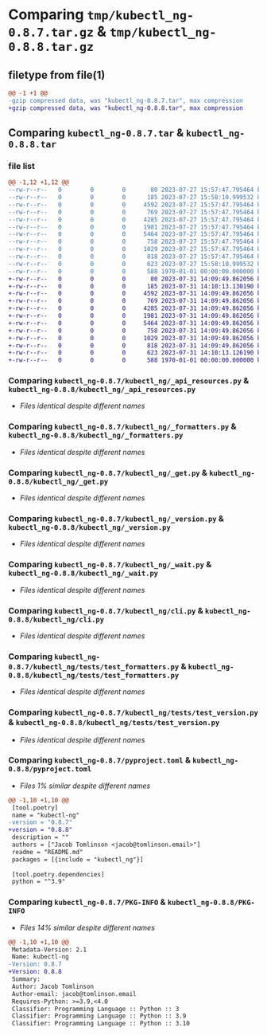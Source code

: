 # Comparing `tmp/kubectl_ng-0.8.7.tar.gz` & `tmp/kubectl_ng-0.8.8.tar.gz`

## filetype from file(1)

```diff
@@ -1 +1 @@
-gzip compressed data, was "kubectl_ng-0.8.7.tar", max compression
+gzip compressed data, was "kubectl_ng-0.8.8.tar", max compression
```

## Comparing `kubectl_ng-0.8.7.tar` & `kubectl_ng-0.8.8.tar`

### file list

```diff
@@ -1,12 +1,12 @@
--rw-r--r--   0        0        0       80 2023-07-27 15:57:47.795464 kubectl_ng-0.8.7/README.md
--rw-r--r--   0        0        0      185 2023-07-27 15:58:10.999532 kubectl_ng-0.8.7/kubectl_ng/__init__.py
--rw-r--r--   0        0        0     4592 2023-07-27 15:57:47.795464 kubectl_ng-0.8.7/kubectl_ng/_api_resources.py
--rw-r--r--   0        0        0      769 2023-07-27 15:57:47.795464 kubectl_ng-0.8.7/kubectl_ng/_formatters.py
--rw-r--r--   0        0        0     4285 2023-07-27 15:57:47.795464 kubectl_ng-0.8.7/kubectl_ng/_get.py
--rw-r--r--   0        0        0     1981 2023-07-27 15:57:47.795464 kubectl_ng-0.8.7/kubectl_ng/_version.py
--rw-r--r--   0        0        0     5464 2023-07-27 15:57:47.795464 kubectl_ng-0.8.7/kubectl_ng/_wait.py
--rw-r--r--   0        0        0      758 2023-07-27 15:57:47.795464 kubectl_ng-0.8.7/kubectl_ng/cli.py
--rw-r--r--   0        0        0     1029 2023-07-27 15:57:47.795464 kubectl_ng-0.8.7/kubectl_ng/tests/test_formatters.py
--rw-r--r--   0        0        0      818 2023-07-27 15:57:47.795464 kubectl_ng-0.8.7/kubectl_ng/tests/test_version.py
--rw-r--r--   0        0        0      623 2023-07-27 15:58:10.999532 kubectl_ng-0.8.7/pyproject.toml
--rw-r--r--   0        0        0      588 1970-01-01 00:00:00.000000 kubectl_ng-0.8.7/PKG-INFO
+-rw-r--r--   0        0        0       80 2023-07-31 14:09:49.862056 kubectl_ng-0.8.8/README.md
+-rw-r--r--   0        0        0      185 2023-07-31 14:10:13.130190 kubectl_ng-0.8.8/kubectl_ng/__init__.py
+-rw-r--r--   0        0        0     4592 2023-07-31 14:09:49.862056 kubectl_ng-0.8.8/kubectl_ng/_api_resources.py
+-rw-r--r--   0        0        0      769 2023-07-31 14:09:49.862056 kubectl_ng-0.8.8/kubectl_ng/_formatters.py
+-rw-r--r--   0        0        0     4285 2023-07-31 14:09:49.862056 kubectl_ng-0.8.8/kubectl_ng/_get.py
+-rw-r--r--   0        0        0     1981 2023-07-31 14:09:49.862056 kubectl_ng-0.8.8/kubectl_ng/_version.py
+-rw-r--r--   0        0        0     5464 2023-07-31 14:09:49.862056 kubectl_ng-0.8.8/kubectl_ng/_wait.py
+-rw-r--r--   0        0        0      758 2023-07-31 14:09:49.862056 kubectl_ng-0.8.8/kubectl_ng/cli.py
+-rw-r--r--   0        0        0     1029 2023-07-31 14:09:49.862056 kubectl_ng-0.8.8/kubectl_ng/tests/test_formatters.py
+-rw-r--r--   0        0        0      818 2023-07-31 14:09:49.862056 kubectl_ng-0.8.8/kubectl_ng/tests/test_version.py
+-rw-r--r--   0        0        0      623 2023-07-31 14:10:13.126190 kubectl_ng-0.8.8/pyproject.toml
+-rw-r--r--   0        0        0      588 1970-01-01 00:00:00.000000 kubectl_ng-0.8.8/PKG-INFO
```

### Comparing `kubectl_ng-0.8.7/kubectl_ng/_api_resources.py` & `kubectl_ng-0.8.8/kubectl_ng/_api_resources.py`

 * *Files identical despite different names*

### Comparing `kubectl_ng-0.8.7/kubectl_ng/_formatters.py` & `kubectl_ng-0.8.8/kubectl_ng/_formatters.py`

 * *Files identical despite different names*

### Comparing `kubectl_ng-0.8.7/kubectl_ng/_get.py` & `kubectl_ng-0.8.8/kubectl_ng/_get.py`

 * *Files identical despite different names*

### Comparing `kubectl_ng-0.8.7/kubectl_ng/_version.py` & `kubectl_ng-0.8.8/kubectl_ng/_version.py`

 * *Files identical despite different names*

### Comparing `kubectl_ng-0.8.7/kubectl_ng/_wait.py` & `kubectl_ng-0.8.8/kubectl_ng/_wait.py`

 * *Files identical despite different names*

### Comparing `kubectl_ng-0.8.7/kubectl_ng/cli.py` & `kubectl_ng-0.8.8/kubectl_ng/cli.py`

 * *Files identical despite different names*

### Comparing `kubectl_ng-0.8.7/kubectl_ng/tests/test_formatters.py` & `kubectl_ng-0.8.8/kubectl_ng/tests/test_formatters.py`

 * *Files identical despite different names*

### Comparing `kubectl_ng-0.8.7/kubectl_ng/tests/test_version.py` & `kubectl_ng-0.8.8/kubectl_ng/tests/test_version.py`

 * *Files identical despite different names*

### Comparing `kubectl_ng-0.8.7/pyproject.toml` & `kubectl_ng-0.8.8/pyproject.toml`

 * *Files 1% similar despite different names*

```diff
@@ -1,10 +1,10 @@
 [tool.poetry]
 name = "kubectl-ng"
-version = "0.8.7"
+version = "0.8.8"
 description = ""
 authors = ["Jacob Tomlinson <jacob@tomlinson.email>"]
 readme = "README.md"
 packages = [{include = "kubectl_ng"}]
 
 [tool.poetry.dependencies]
 python = "^3.9"
```

### Comparing `kubectl_ng-0.8.7/PKG-INFO` & `kubectl_ng-0.8.8/PKG-INFO`

 * *Files 14% similar despite different names*

```diff
@@ -1,10 +1,10 @@
 Metadata-Version: 2.1
 Name: kubectl-ng
-Version: 0.8.7
+Version: 0.8.8
 Summary: 
 Author: Jacob Tomlinson
 Author-email: jacob@tomlinson.email
 Requires-Python: >=3.9,<4.0
 Classifier: Programming Language :: Python :: 3
 Classifier: Programming Language :: Python :: 3.9
 Classifier: Programming Language :: Python :: 3.10
```


